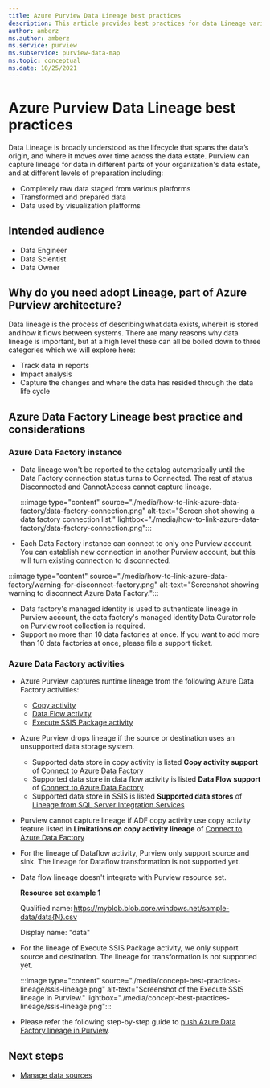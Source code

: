```yaml
---
title: Azure Purview Data Lineage best practices
description: This article provides best practices for data Lineage various data sources in Azure Purview.
author: amberz
ms.author: amberz
ms.service: purview
ms.subservice: purview-data-map
ms.topic: conceptual
ms.date: 10/25/2021
---
```



# Azure Purview Data Lineage best practices

Data Lineage is broadly understood as the lifecycle that spans the data’s origin, and where it moves over time across the data estate. Purview can capture lineage for data in different parts of your organization's data estate, and at different levels of preparation including: 
* Completely raw data staged from various platforms 
* Transformed and prepared data 
* Data used by visualization platforms

 
## Intended audience

* Data Engineer 
* Data Scientist 
* Data Owner 

## Why do you need adopt Lineage, part of Azure Purview architecture?  

Data lineage is the process of describing what data exists, where it is stored and how it flows between systems. There are many reasons why data lineage is important, but at a high level these can all be boiled down to three categories which we will explore here: 
* Track data in reports 
* Impact analysis 
* Capture the changes and where the data has resided through the data life cycle 

## Azure Data Factory Lineage best practice and considerations 

### Azure Data Factory instance 

* Data lineage won't be reported to the catalog automatically until the Data Factory connection status turns to Connected. The rest of status Disconnected and CannotAccess cannot capture lineage. 

    :::image type="content" source="./media/how-to-link-azure-data-factory/data-factory-connection.png" alt-text="Screen shot showing a data factory connection list." lightbox="./media/how-to-link-azure-data-factory/data-factory-connection.png":::

* Each Data Factory instance can connect to only one Purview account. You can establish new connection in another Purview account, but this will turn existing connection to disconnected.  

:::image type="content" source="./media/how-to-link-azure-data-factory/warning-for-disconnect-factory.png" alt-text="Screenshot showing warning to disconnect Azure Data Factory.":::

* Data factory's managed identity is used to authenticate lineage in Purview account, the data factory's managed identity Data Curator role on Purview root collection is required. 
* Support no more than 10 data factories at once. If you want to add more than 10 data factories at once, please file a support ticket. 

### Azure Data Factory activities  

* Azure Purview captures runtime lineage from the following Azure Data Factory activities: 
    * [Copy activity ](https://docs.microsoft.com/azure/data-factory/copy-activity-overview)
    * [Data Flow activity](https://docs.microsoft.com/azure/data-factory/concepts-data-flow-overview)
    * [Execute SSIS Package activity](https://docs.microsoft.com/azure/data-factory/how-to-invoke-ssis-package-ssis-activity)

* Azure Purview drops lineage if the source or destination uses an unsupported data storage system.  
    * Supported data store in copy activity is listed **Copy activity support** of [Connect to Azure Data Factory](https://docs.microsoft.com/azure/purview/how-to-link-azure-data-factory)
    * Supported data store in data flow activity is listed **Data Flow support** of [Connect to Azure Data Factory](https://docs.microsoft.com/azure/purview/how-to-link-azure-data-factory)
    * Supported data store in SSIS is listed **Supported data stores** of [Lineage from SQL Server Integration Services](https://docs.microsoft.com/azure/purview/how-to-lineage-sql-server-integration-services#supported-data-stores)

* Purview cannot capture lineage if ADF copy activity use copy activity feature listed in **Limitations on copy activity lineage** of [Connect to Azure Data Factory](https://docs.microsoft.com/azure/purview/how-to-link-azure-data-factory)  

* For the lineage of Dataflow activity, Purview only support source and sink. The lineage for Dataflow transformation is not supported yet. 

* Data flow lineage doesn't integrate with Purview resource set. 

    **Resource set example 1**    

    Qualified name: https://myblob.blob.core.windows.net/sample-data/data{N}.csv 

    Display name: "data" 

* For the lineage of Execute SSIS Package activity, we only support source and destination. The lineage for transformation is not supported yet. 

    :::image type="content" source="./media/concept-best-practices-lineage/ssis-lineage.png" alt-text="Screenshot of the Execute SSIS lineage in Purview." lightbox="./media/concept-best-practices-lineage/ssis-lineage.png":::

* Please refer the following step-by-step guide to [push Azure Data Factory lineage in Purview](https://docs.microsoft.com/azure/data-factory/tutorial-push-lineage-to-purview).  

## Next steps
-  [Manage data sources](./manage-data-sources.md)
